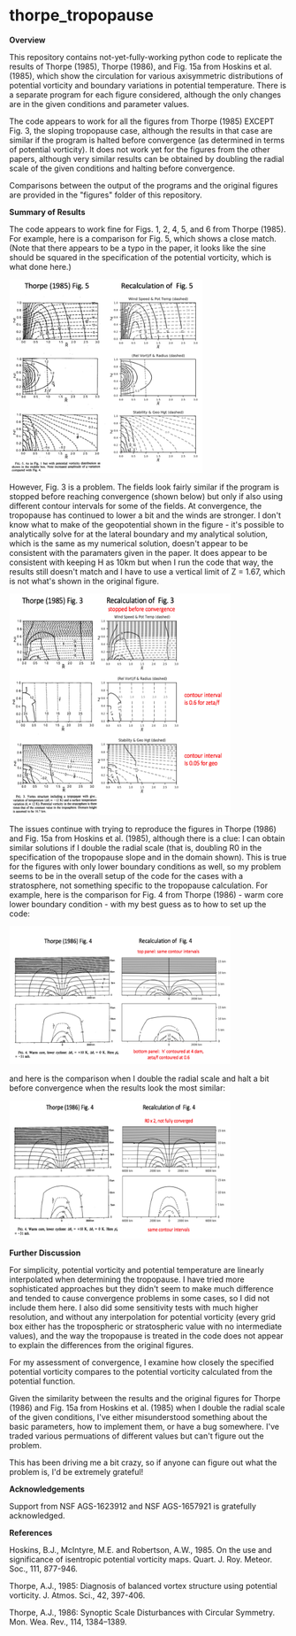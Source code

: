 # thorpe_tropopause

<b> Overview </b>

This repository contains not-yet-fully-working python code to replicate the results of Thorpe (1985), Thorpe (1986), and Fig. 15a from Hoskins et al. (1985), which show the circulation for various axisymmetric distributions of potential vorticity and boundary variations in potential temperature.  There is a separate program for each figure considered, although the only changes are in the given conditions and parameter values.

The code appears to work for all the figures from Thorpe (1985) EXCEPT Fig. 3, the sloping tropopause case, although the results in that case are similar if the program is halted before convergence (as determined in terms of potential vorticity). It does not work yet for the figures from the other papers, although very similar results can be obtained by doubling the radial scale of the given conditions and halting before convergence.

Comparisons between the output of the programs and the original figures are provided in the "figures" folder of this repository.

<b> Summary of Results </b>

The code appears to work fine for Figs. 1, 2, 4, 5, and 6 from Thorpe (1985).  For example, here is a comparison for Fig. 5, which shows a close match. (Note that there appears to be a typo in the paper, it looks like the sine should be squared in the specification of the potential vorticity, which is what done here.)

<img src="figures/comparison_thorpe_1985_fig_5.png" width="350" height="350">

However, Fig. 3 is a problem.  The fields look fairly similar if the program is stopped before reaching convergence (shown below) but only if also using different contour intervals for some of the fields.  At convergence, the tropopause has continued to lower a bit and the winds are stronger.  I don't know what to make of the geopotential shown in the figure - it's possible to analytically solve for at the lateral boundary and my analytical solution, which is the same as my numerical solution, doesn't appear to be consistent with the paramaters given in the paper.  It does appear to be consistent with keeping H as 10km but when I run the code that way, the results still doesn't match and I have to use a vertical limit of Z = 1.67, which is not what's shown in the original figure.

<img src="figures/comparison_thorpe_1985_fig_3_closest.png" width="400" height="400">

The issues continue with trying to reproduce the figures in Thorpe (1986) and Fig. 15a from Hoskins et al. (1985), although there is a clue: I can obtain similar solutions if I double the radial scale (that is, doubling R0 in the specification of the tropopause slope and in the domain shown).  This is true for the figures with only lower boundary conditions as well, so my problem seems to be in the overall setup of the code for the cases with a stratosphere, not something specific to the tropopause calculation.  For example, here is the comparison for Fig. 4 from Thorpe (1986) - warm core lower boundary condition - with my best guess as to how to set up the code:

<img src="figures/comparison_thorpe_1986_fig_4.png" width="400" height="250">

and here is the comparison when I double the radial scale and halt a bit before convergence when the results look the most similar:

<img src="figures/comparison_thorpe_1986_fig_4_closest.png" width="400" height="250">


<b> Further Discussion </b>

For simplicity, potential vorticity and potential temperature are linearly interpolated when determining the tropopause.  I have tried more sophisticated approaches but they didn't seem to make much difference and tended to cause convergence problems in some cases, so I did not include them here.  I also did some sensitivity tests with much higher resolution, and without any interpolation for potential vorticity (every grid box either has the tropospheric or stratospheric value with no intermediate values), and the way the tropopause is treated in the code does not appear to explain the differences from the original figures.

For my assessment of convergence, I examine how closely the specified potential vorticity compares to the potential vorticity calculated from the potential function.

Given the similarity between the results and the original figures for Thorpe (1986) and Fig. 15a from Hoskins et al. (1985) when I double the radial scale of the given conditions, I've either misunderstood something about the basic parameters, how to implement them, or have a bug somewhere. I've traded various permuations of different values but can't figure out the problem.

This has been driving me a bit crazy, so if anyone can figure out what the problem is, I'd be extremely grateful!

<b> Acknowledgements </b>

Support from NSF AGS-1623912 and NSF AGS-1657921 is gratefully acknowledged.

<b> References </b>

Hoskins, B.J., McIntyre, M.E. and Robertson, A.W., 1985. On the use and significance of isentropic potential vorticity maps. Quart. J. Roy. Meteor. Soc., 111, 877-946.

Thorpe, A.J., 1985: Diagnosis of balanced vortex structure using potential vorticity.  J. Atmos. Sci., 42, 397-406.

Thorpe, A.J., 1986: Synoptic Scale Disturbances with Circular Symmetry. Mon. Wea. Rev., 114, 1384–1389.
